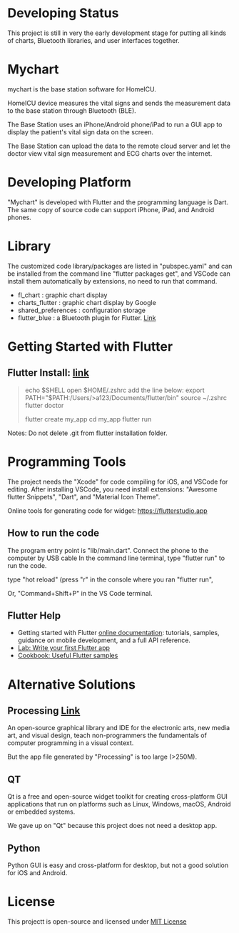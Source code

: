 # Developing Status
This project is still in very the early development stage for putting all kinds of charts, Bluetooth libraries, and user interfaces together. 

# Mychart 
mychart is the base station software for HomeICU.

HomeICU device measures the vital signs and sends the measurement data to the base station through Bluetooth (BLE).

The Base Station uses an iPhone/Android phone/iPad to run a GUI app to display the patient's vital sign data on the screen. 

The Base Station can upload the data to the remote cloud server and let the doctor view vital sign measurement and ECG charts over the internet.

# Developing Platform

"Mychart" is developed with Flutter and the programming language is Dart. The same copy of source code can support iPhone, iPad, and Android phones.

# Library

The customized code library/packages are listed in "pubspec.yaml" and can be installed from the command line "flutter packages get", and VSCode can install them automatically by extensions, no need to run that command.

- fl_chart : graphic chart display
- charts_flutter : graphic chart display by Google
- shared_preferences : configuration storage 
- flutter_blue : a Bluetooth plugin for Flutter. [Link](https://pub.dev/packages/flutter_blue)

# Getting Started with Flutter

## Flutter Install: [link](https://flutter.dev/docs/get-started/install/macos)

> echo $SHELL
> open $HOME/.zshrc
> add the line below:
> export PATH="$PATH:/Users/>a123/Documents/flutter/bin"
> source ~/.zshrc
> flutter doctor
>
> flutter create my_app
> cd my_app 
> flutter run

Notes: Do not delete .git from flutter installation folder.

# Programming Tools
The project needs the "Xcode" for code compiling for iOS, and VSCode for editing. After installing VSCode, you need install extensions: "Awesome flutter Snippets", "Dart", and "Material Icon Theme".

Online tools for generating code for widget:
https://flutterstudio.app

## How to run the code

The program entry point is "lib/main.dart".
Connect the phone to the computer by USB cable
In the command line terminal, type "flutter run" to run the code.

type "hot reload" (press "r" in the console where you ran "flutter run",

Or, "Command+Shift+P" in the VS Code terminal.

## Flutter Help

- Getting started with Flutter
[online documentation](https://flutter.dev/docs): tutorials, samples, guidance on mobile development, and a full API reference.
- [Lab: Write your first Flutter app](https://flutter.dev/docs/get-started/codelab)
- [Cookbook: Useful Flutter samples](https://flutter.dev/docs/cookbook)


# Alternative Solutions

## Processing [Link](https://processing.org) 
An open-source graphical library and IDE for the electronic arts, new media art, and visual design,  teach non-programmers the fundamentals of computer programming in a visual context. 

But the app file generated by "Processing" is too large (>250M).

## QT
Qt is a free and open-source widget toolkit for creating cross-platform GUI applications that run on platforms such as Linux, Windows, macOS, Android or embedded systems.

We gave up on "Qt" because this project does not need a desktop app. 

## Python
Python GUI is easy and cross-platform for desktop, but not a good solution for iOS and Android.

# License

This projectt is open-source and licensed under [MIT License](http://opensource.org/licenses/MIT)